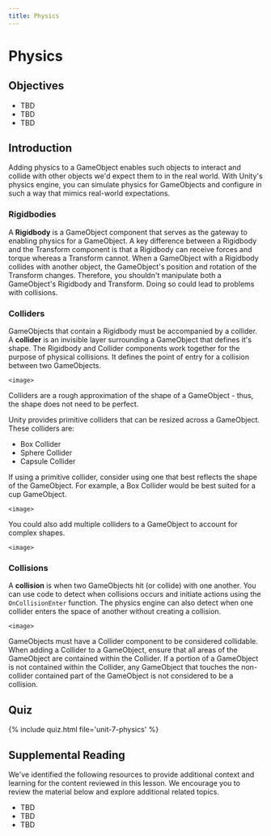 ```yaml
---
title: Physics
---
```


# Physics

## Objectives

- TBD
- TBD
- TBD

## Introduction

Adding physics to a GameObject enables such objects to interact and collide with other objects we'd expect them to in the real world. With Unity's physics engine, you can simulate physics for GameObjects and configure in such a way that mimics real-world expectations.

### Rigidbodies

A **Rigidbody** is a GameObject component that serves as the gateway to enabling physics for a GameObject. A key difference between a Rigidbody and the Transform component is that a Rigidbody can receive forces and torque whereas a Transform cannot. When a GameObject with a Rigidbody collides with another object, the GameObject's position and rotation of the Transform changes. Therefore, you shouldn't manipulate both a GameObject's Rigidbody and Transform. Doing so could lead to problems with collisions.

### Colliders

GameObjects that contain a Rigidbody must be accompanied by a collider. A **collider** is an invisible layer surrounding a GameObject that defines it's shape. The Rigidbody and Collider components work together for the purpose of physical collisions. It defines the point of entry for a collision between two GameObjects.

`<image>`

Colliders are a rough approximation of the shape of a GameObject - thus, the shape does not need to be perfect.

Unity provides primitive colliders that can be resized across a GameObject. These colliders are:

- Box Collider
- Sphere Collider
- Capsule Collider

If using a primitive collider, consider using one that best reflects the shape of the GameObject. For example, a Box Collider would be best suited for a cup GameObject. 

`<image>`

You could also add multiple colliders to a GameObject to account for complex shapes.

`<image>`

### Collisions

A **collision** is when two GameObjects hit (or collide) with one another. You can use code to detect when collisions occurs and initiate actions using the `OnCollisionEnter` function. The physics engine can also detect when one collider enters the space of another without creating a collision.

`<image>`

GameObjects must have a Collider component to be considered collidable. When adding a Collider to a GameObject, ensure that all areas of the GameObject are contained within the Collider. If a portion of a GameObject is not contained within the Collider, any GameObject that touches the non-collider contained part of the GameObject is not considered to be a collision.

## Quiz

{% include quiz.html file='unit-7-physics' %}

## Supplemental Reading

We've identified the following resources to provide additional context and learning for the content reviewed in this lesson. We encourage you to review the material below and explore additional related topics.

- TBD
- TBD
- TBD